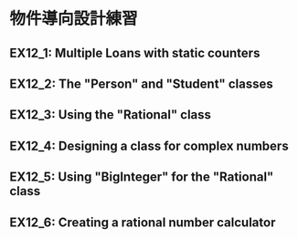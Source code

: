 # 物件導向設計練習

## EX12_1: Multiple Loans with static counters
## EX12_2: The "Person" and "Student" classes
## EX12_3: Using the "Rational" class
## EX12_4: Designing a class for complex numbers
## EX12_5: Using "BigInteger" for the "Rational" class
## EX12_6: Creating a rational number calculator
